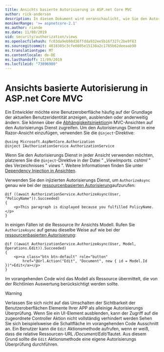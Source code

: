 ```yaml
---
title: Ansichts basierte Autorisierung in ASP.net Core MVC
author: rick-anderson
description: In diesem Dokument wird veranschaulicht, wie Sie den Autorisierungs Dienst in einer ASP.net Core Razor-Ansicht einfügen und verwenden.
monikerRange: '>= aspnetcore-2.1'
ms.author: riande
ms.date: 11/08/2019
uid: security/authorization/views
ms.openlocfilehash: fc03da9eb98d36ffdda932ee5b16f327c2be9f83
ms.sourcegitcommit: 4818385c3cfe0805e15138a2c1785b62deeaab90
ms.translationtype: MT
ms.contentlocale: de-DE
ms.lasthandoff: 11/09/2019
ms.locfileid: "73896980"
---
```

# <a name="view-based-authorization-in-aspnet-core-mvc"></a>Ansichts basierte Autorisierung in ASP.net Core MVC

Ein Entwickler möchte eine Benutzeroberfläche häufig auf der Grundlage der aktuellen Benutzeridentität anzeigen, ausblenden oder anderweitig ändern. Sie können über die [Abhängigkeitsinjektion](xref:fundamentals/dependency-injection)in MVC-Ansichten auf den Autorisierungs Dienst zugreifen. Um den Autorisierungs Dienst in eine Razor-Ansicht einzufügen, verwenden Sie die `@inject`-Direktive:

```cshtml
@using Microsoft.AspNetCore.Authorization
@inject IAuthorizationService AuthorizationService
```

Wenn Sie den Autorisierungs Dienst in jeder Ansicht verwenden möchten, platzieren Sie die `@inject`-Direktive in der Datei " *_ViewImports. cshtml* " des Verzeichnisses " *views* ". Weitere Informationen finden Sie unter [Dependency Injection in Ansichten](xref:mvc/views/dependency-injection).

Verwenden Sie den injizierten Autorisierungs Dienst, um `AuthorizeAsync` genau wie bei der [ressourcenbasierten Autorisierung](xref:security/authorization/resourcebased#security-authorization-resource-based-imperative)aufzurufen:

```cshtml
@if ((await AuthorizationService.AuthorizeAsync(User, "PolicyName")).Succeeded)
{
    <p>This paragraph is displayed because you fulfilled PolicyName.</p>
}
```

In einigen Fällen ist die Ressource Ihr Ansichts Modell. Rufen Sie `AuthorizeAsync` auf genau dieselbe Weise auf wie bei der [ressourcenbasierten Autorisierung](xref:security/authorization/resourcebased#security-authorization-resource-based-imperative):

```cshtml
@if ((await AuthorizationService.AuthorizeAsync(User, Model, Operations.Edit)).Succeeded)
{
    <p><a class="btn btn-default" role="button"
        href="@Url.Action("Edit", "Document", new { id = Model.Id })">Edit</a></p>
}
```

Im vorangehenden Code wird das Modell als Ressource übermittelt, die von der Richtlinien Auswertung berücksichtigt werden sollte.

> [!WARNING]
> Verlassen Sie sich nicht auf das Umschalten der Sichtbarkeit der Benutzeroberflächen Elemente Ihrer APP als alleinige Autorisierungs Überprüfung. Wenn Sie ein UI-Element ausblenden, kann der Zugriff auf die zugeordnete Controller Aktion nicht vollständig verhindert werden Sehen Sie sich beispielsweise die Schaltfläche im vorangehenden Code Ausschnitt an. Ein Benutzer kann die `Edit` Aktionsmethode aufrufen, wenn er weiß, dass die relative Ressourcen-URL */Document/Edit/1*lautet. Aus diesem Grund sollte die `Edit` Aktionsmethode eine eigene Autorisierungs Überprüfung durchführen.

